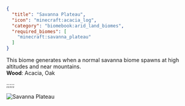 ```json
{
  "title": "Savanna Plateau",
  "icon": "minecraft:acacia_log",
  "category": "biomebook:arid_land_biomes",
  "required_biomes": [
    "minecraft:savanna_plateau"
  ]
}
```

This biome generates when a normal savanna biome spawns at high altitudes and near mountains.\
**Wood**: Acacia, Oak

;;;;;

![Savanna Plateau](biomebook:textures/gui/biomes/savanna_plateau.png,fit)